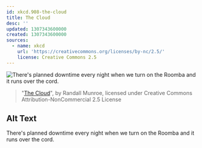 ```yaml
---
id: xkcd.908-the-cloud
title: The Cloud
desc: ''
updated: 1307343600000
created: 1307343600000
sources:
  - name: xkcd
    url: 'https://creativecommons.org/licenses/by-nc/2.5/'
    license: Creative Commons 2.5
---
```

![There's planned downtime every night when we turn on the Roomba and it runs over the cord.](https://imgs.xkcd.com/comics/the_cloud.png)
> "[The Cloud](https://xkcd.com/908/)", by Randall Munroe, licensed under Creative Commons Attribution-NonCommercial 2.5 License

## Alt Text
There's planned downtime every night when we turn on the Roomba and it runs over the cord.

